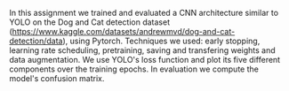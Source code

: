 In this assignment we trained and evaluated a CNN architecture similar to YOLO on the Dog and Cat detection dataset (https://www.kaggle.com/datasets/andrewmvd/dog-and-cat-detection/data), using Pytorch. 
Techniques we used: early stopping, learning rate scheduling, pretraining, saving and transfering weights and data augmentation. We use YOLO's loss function and plot its five different components over the training epochs. In evaluation we compute the model's confusion matrix. 

